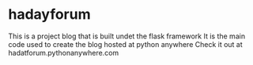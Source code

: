 # hadayforum
This is a project blog that is built undet the flask framework
It is the main code used to create the blog hosted at python anywhere
Check it out at hadatforum.pythonanywhere.com
